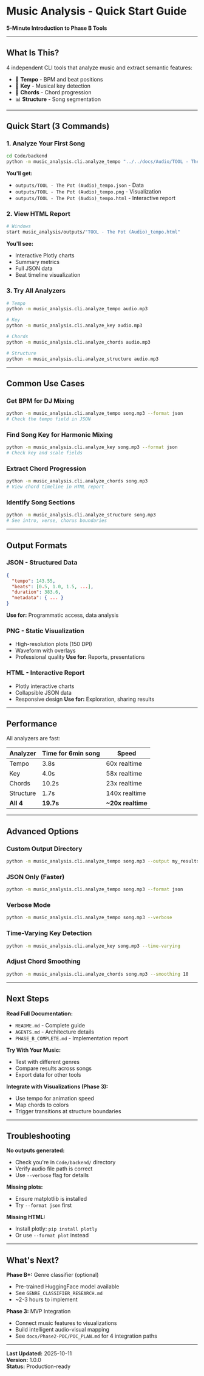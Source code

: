 # Music Analysis - Quick Start Guide

**5-Minute Introduction to Phase B Tools**

---

## What Is This?

4 independent CLI tools that analyze music and extract semantic features:
- 🥁 **Tempo** - BPM and beat positions
- 🎹 **Key** - Musical key detection
- 🎸 **Chords** - Chord progression
- 📊 **Structure** - Song segmentation

---

## Quick Start (3 Commands)

### 1. Analyze Your First Song

```bash
cd Code/backend
python -m music_analysis.cli.analyze_tempo "../../docs/Audio/TOOL - The Pot (Audio).mp3"
```

**You'll get:**
- `outputs/TOOL - The Pot (Audio)_tempo.json` - Data
- `outputs/TOOL - The Pot (Audio)_tempo.png` - Visualization  
- `outputs/TOOL - The Pot (Audio)_tempo.html` - Interactive report

### 2. View HTML Report

```bash
# Windows
start music_analysis/outputs/"TOOL - The Pot (Audio)_tempo.html"
```

**You'll see:**
- Interactive Plotly charts
- Summary metrics
- Full JSON data
- Beat timeline visualization

### 3. Try All Analyzers

```bash
# Tempo
python -m music_analysis.cli.analyze_tempo audio.mp3

# Key
python -m music_analysis.cli.analyze_key audio.mp3

# Chords
python -m music_analysis.cli.analyze_chords audio.mp3

# Structure
python -m music_analysis.cli.analyze_structure audio.mp3
```

---

## Common Use Cases

### Get BPM for DJ Mixing
```bash
python -m music_analysis.cli.analyze_tempo song.mp3 --format json
# Check the tempo field in JSON
```

### Find Song Key for Harmonic Mixing
```bash
python -m music_analysis.cli.analyze_key song.mp3 --format json
# Check key and scale fields
```

### Extract Chord Progression
```bash
python -m music_analysis.cli.analyze_chords song.mp3
# View chord timeline in HTML report
```

### Identify Song Sections
```bash
python -m music_analysis.cli.analyze_structure song.mp3
# See intro, verse, chorus boundaries
```

---

## Output Formats

### JSON - Structured Data
```json
{
  "tempo": 143.55,
  "beats": [0.5, 1.0, 1.5, ...],
  "duration": 383.6,
  "metadata": { ... }
}
```
**Use for:** Programmatic access, data analysis

### PNG - Static Visualization
- High-resolution plots (150 DPI)
- Waveform with overlays
- Professional quality
**Use for:** Reports, presentations

### HTML - Interactive Report
- Plotly interactive charts
- Collapsible JSON data
- Responsive design
**Use for:** Exploration, sharing results

---

## Performance

All analyzers are fast:

| Analyzer | Time for 6min song | Speed |
|----------|-------------------|-------|
| Tempo | 3.8s | 60x realtime |
| Key | 4.0s | 58x realtime |
| Chords | 10.2s | 23x realtime |
| Structure | 1.7s | 140x realtime |
| **All 4** | **19.7s** | **~20x realtime** |

---

## Advanced Options

### Custom Output Directory
```bash
python -m music_analysis.cli.analyze_tempo song.mp3 --output my_results/
```

### JSON Only (Faster)
```bash
python -m music_analysis.cli.analyze_tempo song.mp3 --format json
```

### Verbose Mode
```bash
python -m music_analysis.cli.analyze_tempo song.mp3 --verbose
```

### Time-Varying Key Detection
```bash
python -m music_analysis.cli.analyze_key song.mp3 --time-varying
```

### Adjust Chord Smoothing
```bash
python -m music_analysis.cli.analyze_chords song.mp3 --smoothing 10
```

---

## Next Steps

**Read Full Documentation:**
- `README.md` - Complete guide
- `AGENTS.md` - Architecture details
- `PHASE_B_COMPLETE.md` - Implementation report

**Try With Your Music:**
- Test with different genres
- Compare results across songs
- Export data for other tools

**Integrate with Visualizations (Phase 3):**
- Use tempo for animation speed
- Map chords to colors
- Trigger transitions at structure boundaries

---

## Troubleshooting

**No outputs generated:**
- Check you're in `Code/backend/` directory
- Verify audio file path is correct
- Use `--verbose` flag for details

**Missing plots:**
- Ensure matplotlib is installed
- Try `--format json` first

**Missing HTML:**
- Install plotly: `pip install plotly`
- Or use `--format plot` instead

---

## What's Next?

**Phase B+:** Genre classifier (optional)
- Pre-trained HuggingFace model available
- See `GENRE_CLASSIFIER_RESEARCH.md`
- ~2-3 hours to implement

**Phase 3:** MVP Integration
- Connect music features to visualizations
- Build intelligent audio-visual mapping
- See `docs/Phase2-POC/POC_PLAN.md` for 4 integration paths

---

**Last Updated:** 2025-10-11  
**Version:** 1.0.0  
**Status:** Production-ready

